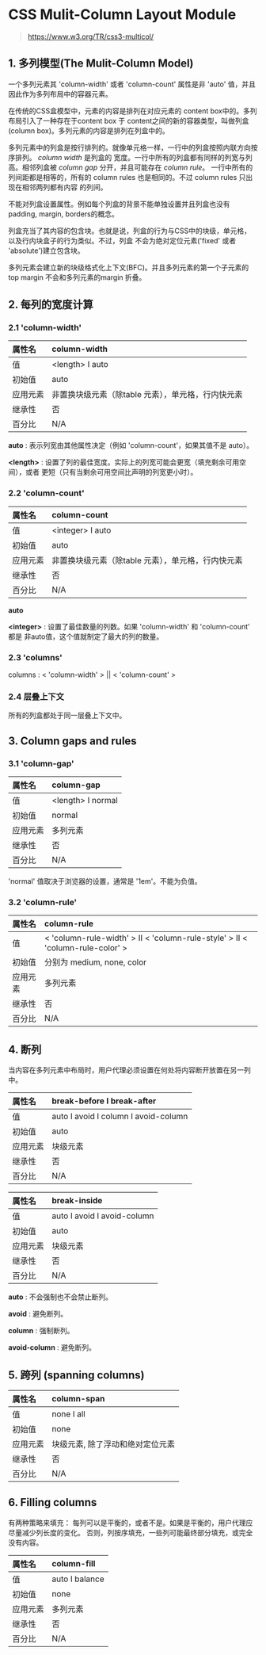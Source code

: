 # CSS Mulit-Column Layout Module

> https://www.w3.org/TR/css3-multicol/    

## 1. 多列模型(The Mulit-Column Model)  

一个多列元素其 'column-width' 或者 'column-count' 属性是非 'auto' 值，并且因此作为多列布局中的容器元素。  

在传统的CSS盒模型中，元素的内容是排列在对应元素的 content box中的。多列布局引入了一种存在于content box
于 content之间的新的容器类型，叫做列盒(column box)。多列元素的内容是排列在列盒中的。  

多列元素中的列盒是按行排列的。就像单元格一样，一行中的列盒按照内联方向按序排列。 *column width* 是列盒的
宽度。一行中所有的列盒都有同样的列宽与列高。相邻列盒被 *column gap* 分开，并且可能存在 *column rule*。
一行中所有的列间距都是相等的，所有的 column rules 也是相同的。不过 column rules 只出现在相邻两列都有内容
的列间。  

不能对列盒设置属性。例如每个列盒的背景不能单独设置并且列盒也没有padding, margin, borders的概念。  

列盒充当了其内容的包含块。也就是说，列盒的行为与CSS中的块级，单元格，以及行内块盒子的行为类似。不过，列盒
不会为绝对定位元素('fixed' 或者 'absolute')建立包含块。  

多列元素会建立新的块级格式化上下文(BFC)。并且多列元素的第一个子元素的 top margin 不会和多列元素的margin 折叠。  


## 2. 每列的宽度计算

### 2.1 'column-width'

| 属性名     | column-width     |
| :------------- | :------------- |
| 值       | &lt;length&gt; &Iota; auto  |
| 初始值 | auto |
| 应用元素  | 非置换块级元素（除table 元素），单元格，行内快元素  |
| 继承性 | 否 |
| 百分比 | N/A |

**auto** : 表示列宽由其他属性决定（例如 'column-count'，如果其值不是 auto）。  

**&lt;length&gt;** : 设置了列的最佳宽度。实际上的列宽可能会更宽（填充剩余可用空间），或者
更短（只有当剩余可用空间比声明的列宽更小时）。

### 2.2 'column-count'

| 属性名 | column-count |
| :------------- | :------------- |
| 值 | &lt;integer&gt; &Iota; auto  |
| 初始值 | auto
| 应用元素 | 非置换块级元素（除table 元素），单元格，行内快元素
| 继承性 | 否
| 百分比 | N/A

**auto**  

**&lt;integer&gt;** : 设置了最佳数量的列数。如果 'column-width' 和 'column-count' 都是
非auto值，这个值就制定了最大的列的数量。  

### 2.3 'columns'

columns : &lt; 'column-width' &gt; || &lt; 'column-count' &gt;

### 2.4 层叠上下文

所有的列盒都处于同一层叠上下文中。  

## 3. Column gaps and rules

### 3.1 'column-gap'

| 属性名 | column-gap |
| :------------- | :------------- |
| 值 | &lt;length&gt; &Iota; normal  |
| 初始值 | normal
| 应用元素 | 多列元素
| 继承性 | 否
| 百分比 | N/A

'normal' 值取决于浏览器的设置，通常是 '1em'。不能为负值。  

### 3.2 'column-rule'

| 属性名 | column-rule |
| :------------- | :------------- |
| 值 | &lt; 'column-rule-width' &gt; &Iota;&Iota; &lt; 'column-rule-style' &gt; &Iota;&Iota; &lt; 'column-rule-color' &gt; |
| 初始值 | 分别为 medium, none, color
| 应用元素 | 多列元素
| 继承性 | 否
| 百分比 | N/A


## 4. 断列

当内容在多列元素中布局时，用户代理必须设置在何处将内容断开放置在另一列中。  

| 属性名 | break-before &Iota; break-after |
| :------------- | :------------- |
| 值 | auto &Iota; avoid &Iota; column &Iota; avoid-column  |
| 初始值 | auto
| 应用元素 | 块级元素
| 继承性 | 否
| 百分比 | N/A

| 属性名 | break-inside |
| :------------- | :------------- |
| 值 | auto &Iota; avoid &Iota; avoid-column  |
| 初始值 | auto
| 应用元素 | 块级元素
| 继承性 | 否
| 百分比 | N/A

**auto** : 不会强制也不会禁止断列。  

**avoid** : 避免断列。  

**column** :  强制断列。  

**avoid-column** : 避免断列。  

## 5. 跨列 (spanning columns)  

| 属性名 | column-span |
| :------------- | :------------- |
| 值 | none &Iota; all |
| 初始值 | none
| 应用元素 | 块级元素, 除了浮动和绝对定位元素
| 继承性 | 否
| 百分比 | N/A


## 6. Filling columns

有两种策略来填充： 每列可以是平衡的，或者不是。如果是平衡的，用户代理应尽量减少列长度的变化。
否则，列按序填充，一些列可能最终部分填充，或完全没有内容。  

| 属性名 | column-fill |
| :------------- | :------------- |
| 值 | auto &Iota; balance |
| 初始值 | none
| 应用元素 | 多列元素
| 继承性 | 否
| 百分比 | N/A
